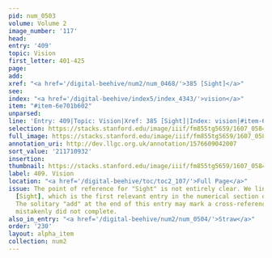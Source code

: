 ```yaml
---
pid: num_0503
volume: Volume 2
image_number: '117'
head:
entry: '409'
topic: Vision
first_letter: 401-425
page:
add:
xref: "<a href='/digital-beehive/num2/num_0468/'>385 [Sight]</a>"
see:
index: "<a href='/digital-beehive/index5/index_4343/'>vision</a>"
item: "#item-6e701b602"
unparsed:
line: 'Entry: 409|Topic: Vision|Xref: 385 [Sight]|Index: vision|#item-6e701b602'
selection: https://stacks.stanford.edu/image/iiif/fm855tg5659/1607_0584/297,932,3049,471/full/0/default.jpg
full_image: https://stacks.stanford.edu/image/iiif/fm855tg5659/1607_0584/full/full/0/default.jpg
annotation_uri: http://dev.llgc.org.uk/annotation/1576609042007
sort_value: '211710932'
insertion:
thumbnail: https://stacks.stanford.edu/image/iiif/fm855tg5659/1607_0584/297,932,600,180/250,/0/default.jpg
label: 409. Vision
location: "<a href='/digital-beehive/toc/toc2_107/'>Full Page</a>"
issue: The point of reference for "Sight" is not entirely clear. We linked to 385
  [Sight], which is the first relevant entry in the numerical section of the Alvearium.
  The solitary "add" at the end of this entry may mark a cross-reference that Pastorius
  mistakenly did not complete.
also_in_entry: "<a href='/digital-beehive/num2/num_0504/'>Straw</a>"
order: '230'
layout: alpha_item
collection: num2
---
```

